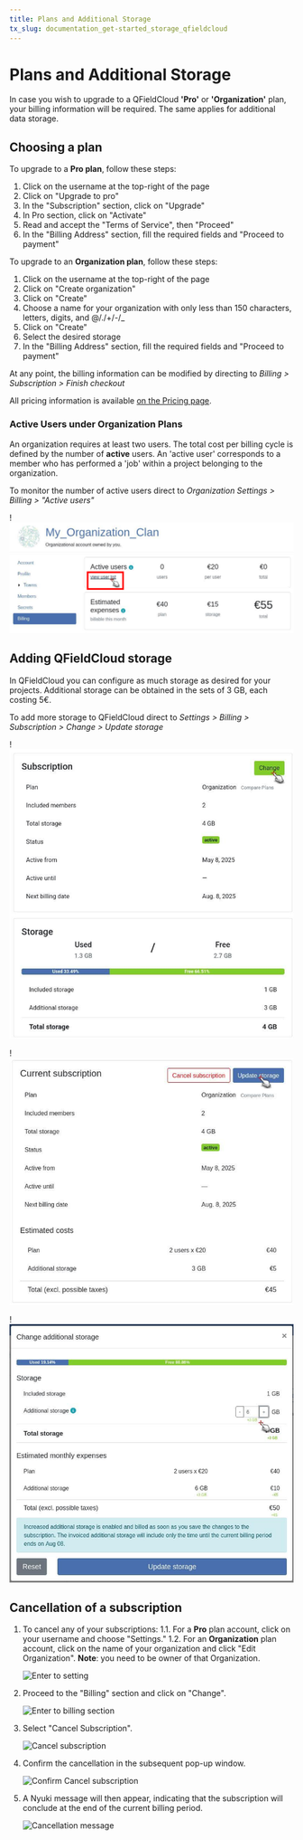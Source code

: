 ```yaml
---
title: Plans and Additional Storage
tx_slug: documentation_get-started_storage_qfieldcloud
---
```


# Plans and Additional Storage

In case you wish to upgrade to a QFieldCloud **'Pro'** or **'Organization'** plan, your billing information will be required.
The same applies for additional data storage.

## Choosing a plan

To upgrade to a **Pro plan**, follow these steps:

1. Click on the username at the top-right of the page
2. Click on "Upgrade to pro"
3. In the "Subscription" section, click on "Upgrade"
4. In Pro section, click on "Activate"
5. Read and accept the "Terms of Service", then "Proceed"
6. In the "Billing Address" section, fill the required fields and "Proceed to payment"

To upgrade to an **Organization plan**, follow these steps:

1. Click on the username at the top-right of the page
2. Click on "Create organization"
3. Click on "Create"
4. Choose a name for your organization with only less than 150 characters, letters, digits, and @/./+/-/_
5. Click on "Create"
6. Select the desired storage
7. In the "Billing Address" section, fill the required fields and "Proceed to payment"

At any point, the billing information can be modified by directing to *Billing > Subscription > Finish checkout*

All pricing information is available <a href="https://qfield.cloud/pricing" target="_blank">on the Pricing page</a>.

### **Active Users under Organization Plans**

An organization requires at least two users.
The total cost per billing cycle is defined by the number of **active** users.
An 'active user' corresponds to a member who has performed a 'job' within a project belonging to the organization.

To monitor the number of active users direct to *Organization Settings > Billing > "Active users"*

!![](../assets/images/listing_qfieldcloud_active_users.png)

## Adding QFieldCloud storage

In QFieldCloud you can configure as much storage as desired for your projects.
Additional storage can be obtained in the sets of 3 GB, each costing 5€.

To add more storage to QFieldCloud direct to *Settings > Billing > Subscription > Change > Update storage*

!![ Subscription “Change” ](../assets/images/storage-qfc1.png)

!![ “Update storage” ](../assets/images/storage-qfc2.png)

!![ “Additional storage” ](../assets/images/storage-qfc3.png)

## Cancellation of a subscription

1. To cancel any of your subscriptions:
1.1. For a **Pro** plan account, click on your username and choose "Settings."
1.2. For an **Organization** plan account, click on the name of your organization and click "Edit Organization".
**Note**: you need to be owner of that Organization.

    ![Enter to setting](../assets/images/discontinuing_service_01_enter_to_setting.png)

2. Proceed to the "Billing" section and click on "Change".

    ![Enter to billing section](../assets/images/discontinuing_service_02_change_subcription.png)

3. Select "Cancel Subscription".

    ![Cancel subscription](../assets/images/discontinuing_service_03_cancel_subscription.png)

4. Confirm the cancellation in the subsequent pop-up window.

    ![Confirm Cancel subscription](../assets/images/discontinuing_service_04_popup_cancel_subcription.png)

5. A Nyuki message will then appear, indicating that the subscription will conclude at the end of the current billing period.

    ![Cancellation message](../assets/images/discontinuing_service_05_nyuki_message.png)

